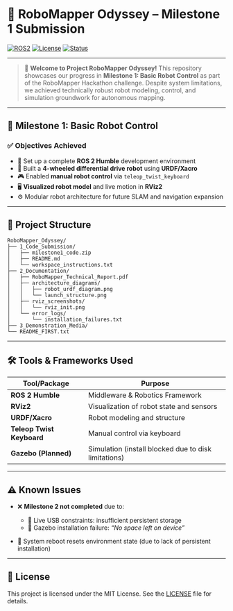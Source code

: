 

# 🚀 **RoboMapper Odyssey – Milestone 1 Submission**

[![ROS2](https://img.shields.io/badge/ROS2-Humble-blue.svg)](https://docs.ros.org/en/humble/index.html)
[![License](https://img.shields.io/badge/License-MIT-green.svg)](LICENSE)
[![Status](https://img.shields.io/badge/Project%20Status-Milestone%201%20Complete-success)]()

---

> 🎯 **Welcome to Project RoboMapper Odyssey!**
> This repository showcases our progress in **Milestone 1: Basic Robot Control** as part of the RoboMapper Hackathon challenge. Despite system limitations, we achieved technically robust robot modeling, control, and simulation groundwork for autonomous mapping.

---

## 📌 Milestone 1: Basic Robot Control

### ✅ **Objectives Achieved**

* 🧠 Set up a complete **ROS 2 Humble** development environment
* 🦾 Built a **4-wheeled differential drive robot** using **URDF/Xacro**
* 🎮 Enabled **manual robot control** via `teleop_twist_keyboard`
* 🖥️ **Visualized robot model** and live motion in **RViz2**
* ⚙️ Modular robot architecture for future SLAM and navigation expansion

---

## 📁 Project Structure

```
RoboMapper_Odyssey/
├── 1_Code_Submission/
│   ├── milestone1_code.zip
│   ├── README.md
│   └── workspace_instructions.txt
├── 2_Documentation/
│   ├── RoboMapper_Technical_Report.pdf
│   ├── architecture_diagrams/
│   │   ├── robot_urdf_diagram.png
│   │   └── launch_structure.png
│   ├── rviz_screenshots/
│   │   └── rviz_init.png
│   └── error_logs/
│       └── installation_failures.txt
├── 3_Demonstration_Media/
└── README_FIRST.txt
```

---

## 🛠 Tools & Frameworks Used

| Tool/Package              | Purpose                                              |
| ------------------------- | ---------------------------------------------------- |
| **ROS 2 Humble**          | Middleware & Robotics Framework                      |
| **RViz2**                 | Visualization of robot state and sensors             |
| **URDF/Xacro**            | Robot modeling and structure                         |
| **Teleop Twist Keyboard** | Manual control via keyboard                          |
| **Gazebo (Planned)**      | Simulation (install blocked due to disk limitations) |

---

## ⚠️ Known Issues

* ❌ **Milestone 2 not completed** due to:

  * 🚨 Live USB constraints: insufficient persistent storage
  * 🧱 Gazebo installation failure: *“No space left on device”*
* 🔄 System reboot resets environment state (due to lack of persistent installation)

---

## 📜 License

This project is licensed under the MIT License. See the [LICENSE](LICENSE) file for details.

